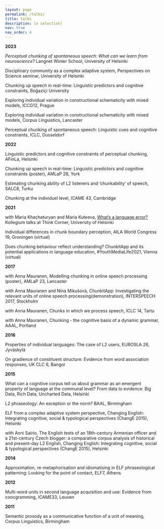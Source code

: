 ```yaml
---
layout: page
permalink: /talks/
title: talks
description: (a selection)
nav: true
nav_order: 4
---
```

<b>2023</b>

<i>Perceptual chunking of spontaneous speech: What can we learn from neuroscience?</i> Langnet Winter School, University of Helsinki <br>

Disciplinary community as a complex adaptive system, Perspectives on Science seminar, University of Helsinki<br>

Chunking up speech in real-time: Linguistic predictors and cognitive constraints, Boğaziçi University<br>

Exploring individual variation in constructional schematicity with mixed models, ICCG12, Prague <br>

Exploring individual variation in constructional schematicity with mixed models, Corpus Linguistics, Lancaster <br>

Perceptual chunking of spontaneous speech: Linguistic cues and cognitive constraints, ICLC, Dusseldorf<br>

<b>2022</b>

Linguistic predictors and cognitive constraints of perceptual chunking, AFinLa, Helsinki<br>

Chunking up speech in real-time: Linguistic predictors and cognitive constraints (poster), AMLaP 28, York<br>

Estimating chunking ability of L2 listeners and ’chunkability’ of speech, SALC8, Turku <br>

Chunking at the individuel level, ICAME 43, Cambridge<br>

<b>2021</b>

with Maria Khachaturyan and Maria Kuteeva, <a href="https://www.youtube.com/watch?v=axJmyCf4pms&t=3s"> What’s a language error?</a> Kollegium talks at Think Corner, University of Helsinki<br>

Individual differences in chunk boundary perception, AILA World Congress 19, Groningen (virtual)<br>

Does chunking behaviour reflect understanding? ChunkitApp and its potential applications in language education, #YouthMediaLife2021, Vienna (virtual)<br>

<b>2017</b>

with Anna Mauranen, Modelling chunking in online speech processing (poster), AMLaP 23, Lancaster<br>

with Anna Mauranen and Nina Mikušová, ChunkitApp: Investigating the relevant units of online speech processing(demonstration), INTERSPEECH 2017, Stockholm<br>

with Anna Mauranen, Chunks in which we process speech, ICLC 14, Tartu<br>

with Anna Mauranen, Chunking - the cognitive basis of a dynamic grammar, AAAL, Portland<br>

<b>2016</b>

Properties of individual languages: The case of L2 users, EUROSLA 26, Jyväskylä <br>

On gradience of constituent structure: Evidence from word association responses, UK CLC 6, Bangor<br>

<b>2015</b>

What can a cognitive corpus tell us about grammar as an emergent property of language at the communal level? From data to evidence: Big Data, Rich Data, Uncharted Data, Helsinki<br>

L2 phraseology: An exception or the norm? BAAL, Birmingham<br>

ELF from a complex adaptive system perspective, Changing English: Integrating cognitive, social & typological perspectives (ChangE 2015), Helsinki<br>

with Anni Sairio, The English texts of an 18th-century Armenian officer and a 21st-century Czech blogger: a comparative corpus analysis of historical and present-day L2 English, Changing English: Integrating cognitive, social & typological perspectives (ChangE 2015), Helsinki<br>

<b>2014</b>

Approximation, re-metaphorisation and idiomatising in ELF phraseological patterning:  Looking for the point of contact, ELF7, Athens<br>

<b>2012</b>

Multi-word units in second language acquisition and use: Evidence from concgramming, ICAME33, Leuven<br>

<b>2011</b>

Semantic prosody as a communicative function of a unit of meaning, Corpus Linguistics, Birmingham<br>
